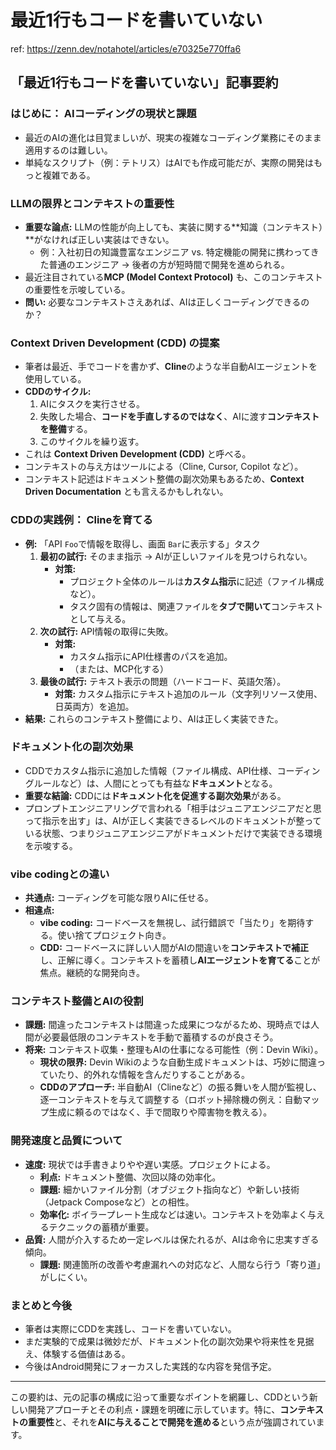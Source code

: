 # 最近1行もコードを書いていない

ref: <https://zenn.dev/notahotel/articles/e70325e770ffa6>

## 「最近1行もコードを書いていない」記事要約

### はじめに： AIコーディングの現状と課題

* 最近のAIの進化は目覚ましいが、現実の複雑なコーディング業務にそのまま適用するのは難しい。
* 単純なスクリプト（例：テトリス）はAIでも作成可能だが、実際の開発はもっと複雑である。

### LLMの限界とコンテキストの重要性

* **重要な論点:** LLMの性能が向上しても、実装に関する**知識（コンテキスト）**がなければ正しい実装はできない。
  * 例：入社初日の知識豊富なエンジニア vs. 特定機能の開発に携わってきた普通のエンジニア → 後者の方が短時間で開発を進められる。
* 最近注目されている**MCP (Model Context Protocol)** も、このコンテキストの重要性を示唆している。
* **問い:** 必要なコンテキストさえあれば、AIは正しくコーディングできるのか？

### Context Driven Development (CDD) の提案

* 筆者は最近、手でコードを書かず、**Cline**のような半自動AIエージェントを使用している。
* **CDDのサイクル:**
    1. AIにタスクを実行させる。
    2. 失敗した場合、**コードを手直しするのではなく**、AIに渡す**コンテキストを整備**する。
    3. このサイクルを繰り返す。
* これは **Context Driven Development (CDD)** と呼べる。
* コンテキストの与え方はツールによる（Cline, Cursor, Copilot など）。
* コンテキスト記述はドキュメント整備の副次効果もあるため、**Context Driven Documentation** とも言えるかもしれない。

### CDDの実践例： Clineを育てる

* **例:** 「API `Foo`で情報を取得し、画面 `Bar`に表示する」タスク
    1. **最初の試行:** そのまま指示 → AIが正しいファイルを見つけられない。
        * **対策:**
            * プロジェクト全体のルールは**カスタム指示**に記述（ファイル構成など）。
            * タスク固有の情報は、関連ファイルを**タブで開いて**コンテキストとして与える。
    2. **次の試行:** API情報の取得に失敗。
        * **対策:**
            * カスタム指示にAPI仕様書のパスを追加。
            * （または、MCP化する）
    3. **最後の試行:** テキスト表示の問題（ハードコード、英語欠落）。
        * **対策:** カスタム指示にテキスト追加のルール（文字列リソース使用、日英両方）を追加。
* **結果:** これらのコンテキスト整備により、AIは正しく実装できた。

### ドキュメント化の副次効果

* CDDでカスタム指示に追加した情報（ファイル構成、API仕様、コーディングルールなど）は、人間にとっても有益な**ドキュメント**となる。
* **重要な結論:** CDDには**ドキュメント化を促進する副次効果**がある。
* プロンプトエンジニアリングで言われる「相手はジュニアエンジニアだと思って指示を出す」は、AIが正しく実装できるレベルのドキュメントが整っている状態、つまりジュニアエンジニアがドキュメントだけで実装できる環境を示唆する。

### vibe codingとの違い

* **共通点:** コーディングを可能な限りAIに任せる。
* **相違点:**
  * **vibe coding:** コードベースを無視し、試行錯誤で「当たり」を期待する。使い捨てプロジェクト向き。
  * **CDD:** コードベースに詳しい人間がAIの間違いを**コンテキストで補正**し、正解に導く。コンテキストを蓄積し**AIエージェントを育てる**ことが焦点。継続的な開発向き。

### コンテキスト整備とAIの役割

* **課題:** 間違ったコンテキストは間違った成果につながるため、現時点では人間が必要最低限のコンテキストを手動で蓄積するのが良さそう。
* **将来:** コンテキスト収集・整理もAIの仕事になる可能性（例：Devin Wiki）。
  * **現状の限界:** Devin Wikiのような自動生成ドキュメントは、巧妙に間違っていたり、的外れな情報を含んだりすることがある。
  * **CDDのアプローチ:** 半自動AI（Clineなど）の振る舞いを人間が監視し、逐一コンテキストを与えて調整する（ロボット掃除機の例え：自動マップ生成に頼るのではなく、手で間取りや障害物を教える）。

### 開発速度と品質について

* **速度:** 現状では手書きよりやや遅い実感。プロジェクトによる。
  * **利点:** ドキュメント整備、次回以降の効率化。
  * **課題:** 細かいファイル分割（オブジェクト指向など）や新しい技術（Jetpack Composeなど）との相性。
  * **効率化:** ボイラープレート生成などは速い。コンテキストを効率よく与えるテクニックの蓄積が重要。
* **品質:** 人間が介入するため一定レベルは保たれるが、AIは命令に忠実すぎる傾向。
  * **課題:** 関連箇所の改善や考慮漏れへの対応など、人間なら行う「寄り道」がしにくい。

### まとめと今後

* 筆者は実際にCDDを実践し、コードを書いていない。
* まだ実験的で成果は微妙だが、ドキュメント化の副次効果や将来性を見据え、体験する価値はある。
* 今後はAndroid開発にフォーカスした実践的な内容を発信予定。

---

この要約は、元の記事の構成に沿って重要なポイントを網羅し、CDDという新しい開発アプローチとその利点・課題を明確に示しています。特に、**コンテキストの重要性**と、それを**AIに与えることで開発を進める**という点が強調されています。
